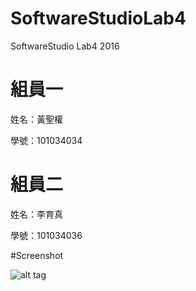 ﻿# SoftwareStudioLab4
SoftwareStudio Lab4 2016

# 組員一

姓名：黃聖權

學號：101034034

# 組員二

姓名：李育真

學號：101034036

#Screenshot

![alt tag](/csc.png)